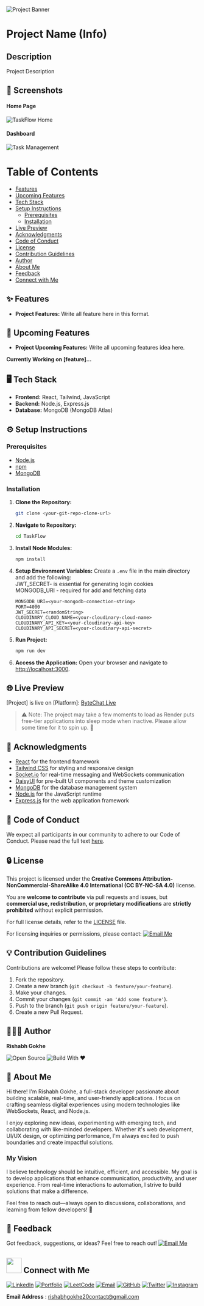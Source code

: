 ![Project Banner](Link)

# Project Name (Info)

## Description

Project Description

## 📸 Screenshots

#### Home Page
![TaskFlow Home](url)

#### Dashboard
![Task Management](url)

# Table of Contents

  - [Features](#-features)
  - [Upcoming Features](#-upcoming-features)
  - [Tech Stack](#️-tech-stack)
  - [Setup Instructions](#️-setup-instructions)
    - [Prerequisites](#prerequisites)
    - [Installation](#installation)
  - [Live Preview](#-live-preview)
  - [Acknowledgments](#-acknowledgments)
  - [Code of Conduct](#-code-of-conduct)
  - [License](#-license)
  - [Contribution Guidelines](#-contribution-guidelines)
  - [Author](#-author)
  - [About Me](#-about-me)
  - [Feedback](#-feedback)
  - [Connect with Me](#-connect-with-me)

## ✨ Features

- **Project Features:** Write all feature here in this format.

## 🚀 Upcoming Features

- **Project Upcoming Features:** Write all upcoming features idea here.

**Currently Working on [feature]...**

## 🖥️ Tech Stack

- **Frontend:** React, Tailwind, JavaScript
- **Backend:** Node.js, Express.js
- **Database:** MongoDB (MongoDB Atlas)

## ⚙️ Setup Instructions

### Prerequisites

- [Node.js](https://nodejs.org/)
- [npm](https://www.npmjs.com/)
- [MongoDB](https://www.mongodb.com/)

### Installation

1. **Clone the Repository:**
   ```bash
   git clone <your-git-repo-clone-url>

2. **Navigate to Repository:**
    ```bash
    cd TaskFlow

3. **Install Node Modules:**
    ```bash
    npm install

4. **Setup Environment Variables:**
   Create a `.env` file in the main directory and add the following:  
       JWT_SECRET- is essential for generating login cookies
       <br/>
       MONGODB_URI - required for add and fetching data
       <br/>
   ```plaintext
   MONGODB_URI=<your-mongodb-connection-string>
   PORT=4000
   JWT_SECRET=<randomString>
   CLOUDINARY_CLOUD_NAME=<your-cloudinary-cloud-name>
   CLOUDINARY_API_KEY=<your-cloudinary-api-key>
   CLOUDINARY_API_SECRET=<your-cloudinary-api-secret>

5. **Run Project:**
    ```bash
    npm run dev

6. **Access the Application:**
   Open your browser and navigate to [http://localhost:3000](http://localhost:3000).

## 🌐 Live Preview

[Project] is live on [Platform]: [ByteChat Live](https://bytechat-ltd0.onrender.com/login)
> ⚠ Note: The project may take a few moments to load as Render puts free-tier applications into sleep mode when inactive. Please allow some time for it to spin up. 🚀


## 🙌 Acknowledgments

- [React](https://react.dev/) for the frontend framework
- [Tailwind CSS](https://tailwindcss.com/) for styling and responsive design
- [Socket.io](https://socket.io/) for real-time messaging and WebSockets communication
- [DaisyUI](https://daisyui.com/) for pre-built UI components and theme customization
- [MongoDB](https://www.mongodb.com/) for the database management system
- [Node.js](https://nodejs.org/) for the JavaScript runtime
- [Express.js](https://expressjs.com/) for the web application framework

## 📜 Code of Conduct

We expect all participants in our community to adhere to our Code of Conduct. Please read the full text [here](CODE_OF_CONDUCT.md).

<!-- license.md-start -->
## 🔒 License

This project is licensed under the **Creative Commons Attribution-NonCommercial-ShareAlike 4.0 International (CC BY-NC-SA 4.0)** license.

You are **welcome to contribute** via pull requests and issues, but **commercial use, redistribution, or proprietary modifications** are **strictly prohibited** without explicit permission.

For full license details, refer to the [LICENSE](LICENSE) file.

For licensing inquiries or permissions, please contact:
[![Email Me](https://img.shields.io/badge/Email-Me-black?style=flat&logo=gmail&logoColor=white)](mailto:rishabhgokhe20contact@gmail.com)
<!-- license.md-end -->

<!-- contribution-guidelines.md-start -->
## 💡 Contribution Guidelines

Contributions are welcome! Please follow these steps to contribute:
1. Fork the repository.
2. Create a new branch (`git checkout -b feature/your-feature`).
3. Make your changes.
4. Commit your changes (`git commit -am 'Add some feature'`).
5. Push to the branch (`git push origin feature/your-feature`).
6. Create a new Pull Request.
<!-- contribution-guidelines.md-end -->

<!-- author.md-start -->
## 👨🏻‍💻 Author

**Rishabh Gokhe**

![Open Source](https://img.shields.io/badge/Open%20Source-Lover-ff69b4?style=flat) ![Build With ❤️](https://img.shields.io/badge/Built%20With-%E2%9D%A4-red?style=flat)
<!-- author.md-end -->

<!-- about-me.md-start -->
## 🚀 About Me

Hi there! I'm Rishabh Gokhe, a full-stack developer passionate about building scalable, real-time, and user-friendly applications. I focus on crafting seamless digital experiences using modern technologies like WebSockets, React, and Node.js.

I enjoy exploring new ideas, experimenting with emerging tech, and collaborating with like-minded developers. Whether it's web development, UI/UX design, or optimizing performance, I'm always excited to push boundaries and create impactful solutions.

### My Vision

I believe technology should be intuitive, efficient, and accessible. My goal is to develop applications that enhance communication, productivity, and user experience. From real-time interactions to automation, I strive to build solutions that make a difference.

Feel free to reach out—always open to discussions, collaborations, and learning from fellow developers! 🚀
<!-- about-me.md-end -->

<!-- feedback.md-start -->
## 📨 Feedback

Got feedback, suggestions, or ideas? Feel free to reach out! [![Email Me](https://img.shields.io/badge/Email-Me-black?style=flat&logo=gmail&logoColor=white)](mailto:rishabhgokhe20contact@gmail.com)
<!-- feedback.md-end -->

<!-- connect-with-me.md-start -->
## <img src="https://i.giphy.com/media/v1.Y2lkPTc5MGI3NjExeWxuNTJlaTIwcWp6Mmx4ODl5dXgxbThqNnI5eWh3YmIwMnZhbWp5MyZlcD12MV9pbnRlcm5hbF9naWZfYnlfaWQmY3Q9cw/7NgYelDPXmzbzxrKsj/giphy.gif" width=40px /> Connect with Me

[![LinkedIn](https://img.shields.io/badge/LinkedIn-0A66C2?style=for-the-badge&logo=linkedin&logoColor=white)](https://linkedin.com/in/rishabh-gokhe-22168b287)
[![Portfolio](https://img.shields.io/badge/Portfolio-000000?style=for-the-badge&logo=outline&logoColor=white)](https://portfolio-rishabhgokhe.vercel.app/)
[![LeetCode](https://img.shields.io/badge/LeetCode-FFA116?style=for-the-badge&logo=leetcode&logoColor=white)](https://leetcode.com/u/rishabh_gokhe/)
[![Email](https://img.shields.io/badge/Email-D14836?style=for-the-badge&logo=gmail&logoColor=white)](mailto:rishabhgokhe20contact@gmail.com)
[![GitHub](https://img.shields.io/badge/GitHub-181717?style=for-the-badge&logo=github&logoColor=white)](https://github.com/rishabhgokhe)
[![Twitter](https://img.shields.io/badge/Twitter-1DA1F2?style=for-the-badge&logo=x&logoColor=white)](https://twitter.com/rishabhgokhe)
[![Instagram](https://img.shields.io/badge/Instagram-DD2A7B?style=for-the-badge&logo=instagram&logoColor=white)](https://www.instagram.com/rishabh_gokhe)

**Email Address** : [rishabhgokhe20contact@gmail.com](mailto:rishabhgokhe20contact@gmail.com)
<!-- connect-with-me.md-end -->